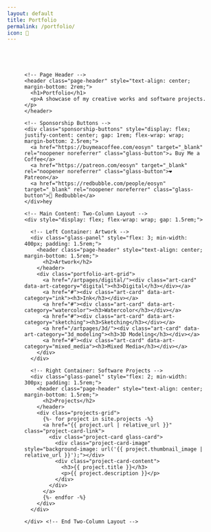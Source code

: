 ```yaml
---
layout: default
title: Portfolio
permalink: /portfolio/
icon: 🎨
---
```


<div class="main-content" data-page-script="portfolio">

  <!-- Master Portfolio Container -->
  <div class="glass-panel" style="padding: 2.5rem; height: 100%;">

    <!-- Page Header -->
    <header class="page-header" style="text-align: center; margin-bottom: 2rem;">
      <h1>Portfolio</h1>
      <p>A showcase of my creative works and software projects.</p>
    </header>

    <!-- Sponsorship Buttons -->
    <div class="sponsorship-buttons" style="display: flex; justify-content: center; gap: 1rem; flex-wrap: wrap; margin-bottom: 2.5rem;">
      <a href="https://buymeacoffee.com/eosyn" target="_blank" rel="noopener noreferrer" class="glass-button">☕ Buy Me a Coffee</a>
      <a href="https://patreon.com/eosyn" target="_blank" rel="noopener noreferrer" class="glass-button">❤️ Patreon</a>
      <a href="https://redbubble.com/people/eosyn" target="_blank" rel="noopener noreferrer" class="glass-button">🎨 Redbubble</a>
    </div>hey

    <!-- Main Content: Two-Column Layout -->
    <div style="display: flex; flex-wrap: wrap; gap: 1.5rem;">

      <!-- Left Container: Artwork -->
      <div class="glass-panel" style="flex: 3; min-width: 400px; padding: 1.5rem;">
        <header class="page-header" style="text-align: center; margin-bottom: 1.5rem;">
          <h2>Artwork</h2>
        </header>
        <div class="portfolio-art-grid">
          <a href="/artpages/digital/"><div class="art-card" data-art-category="digital"><h3>Digital</h3></div></a>
          <a href="#"><div class="art-card" data-art-category="ink"><h3>Ink</h3></div></a>
          <a href="#"><div class="art-card" data-art-category="watercolor"><h3>Watercolor</h3></div></a>
          <a href="#"><div class="art-card" data-art-category="sketching"><h3>Sketching</h3></div></a>
          <a href="/artpages/3d/"><div class="art-card" data-art-category="3d_modeling"><h3>3D Modeling</h3></div></a>
          <a href="#"><div class="art-card" data-art-category="mixed_media"><h3>Mixed Media</h3></div></a>
        </div>
      </div>

      <!-- Right Container: Software Projects -->
      <div class="glass-panel" style="flex: 2; min-width: 300px; padding: 1.5rem;">
        <header class="page-header" style="text-align: center; margin-bottom: 1.5rem;">
          <h2>Projects</h2>
        </header>
        <div class="projects-grid">
          {%- for project in site.projects -%}
          <a href="{{ project.url | relative_url }}" class="project-card-link">
            <div class="project-card glass-card">
              <div class="project-card-image" style="background-image: url('{{ project.thumbnail_image | relative_url }}');"></div>
              <div class="project-card-content">
                <h3>{{ project.title }}</h3>
                <p>{{ project.description }}</p>
              </div>
            </div>
          </a>
          {%- endfor -%}
        </div>
      </div>

    </div> <!-- End Two-Column Layout -->
  </div> <!-- End Master Portfolio Container -->
</div> 
